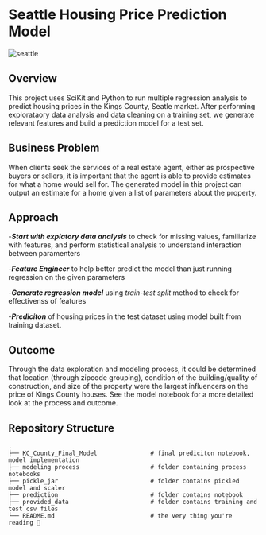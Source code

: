 # Seattle Housing Price Prediction Model
![seattle](https://seattlemag.com/sites/default/files/field/image/cityliving.jpg)

## Overview

This project uses SciKit and Python to run multiple regression analysis to predict housing prices in the Kings County, Seatle market. After performing explorataory data analysis and data cleaning on a training set, we generate relevant features and build a prediction model for a test set.

## Business Problem
When clients seek the services of a real estate agent, either as prospective buyers or sellers, it is important that the agent is able to provide estimates for what a home would sell for. The generated model in this project can output an estimate for a home given a list of parameters about the property.

## Approach
-***Start with explatory data analysis*** to check for missing values, familiarize with features, and perform statistical analysis to understand interaction between paramenters

-***Feature Engineer*** to help better predict the model than just running regression on the given parameters

-***Generate regression model*** using *train-test split* method to check for effectivenss of features

-***Prediciton*** of housing prices in the test dataset using model built from training dataset. 

## Outcome
Through the data exploration and modeling process, it could be determined that location (through zipcode grouping), condition of the building/quality of construction, and size of the property were the largest influencers on the price of Kings County houses. See the model notebook for a more detailed look at the process and outcome.

## Repository Structure
    .
    ├── KC_County_Final_Model               # final prediciton notebook, model implementation
    ├── modeling process                    # folder containing process notebooks
    ├── pickle_jar                          # folder contains pickled model and scaler 
    ├── prediction                          # folder contains notebook 
    ├── provided_data                       # folder contains training and test csv files 
    └── README.md                           # the very thing you're reading 👀 

